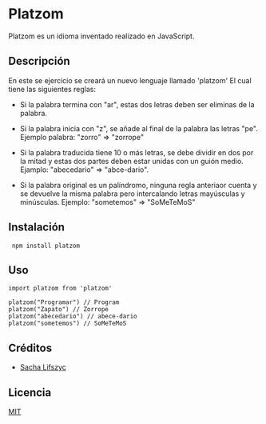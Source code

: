 # Platzom

Platzom es un idioma inventado realizado en JavaScript.

## Descripción

En este se ejercicio se creará un nuevo lenguaje llamado 'platzom'
El cual tiene las siguientes reglas:

- Si la palabra termina con "ar", estas dos letras deben ser eliminas de
 la palabra.

- Si la palabra inicia con "z", se añade al final  de la palabra las letras
 "pe". Ejemplo palabra: "zorro" => "zorrope"

- Si la palabra traducida tiene 10 o más letras, se debe dividir en dos por
 la mitad y estas dos partes deben estar unidas con un guión medio.
 Ejamplo: "abecedario" => "abce-dario".

- Si la palabra original es un palíndromo, ninguna regla anteriaor cuenta y
 se devuelve la misma palabra pero intercalando letras mayúsculas y minúsculas.
 Ejemplo: "sometemos" => "SoMeTeMoS"

 ## Instalación

```
 npm install platzom
```

## Uso

```
import platzom from 'platzom'

platzom("Programar") // Program
platzom("Zapato") // Zorrope
platzom("abecedario") // abece-dario
platzom("sometemos") // SoMeTeMoS
```
## Créditos
- [Sacha Lifszyc](https://twitter.com/@slifsyc)

## Licencia

[MIT](https://opensource.org/licenses/MIT)